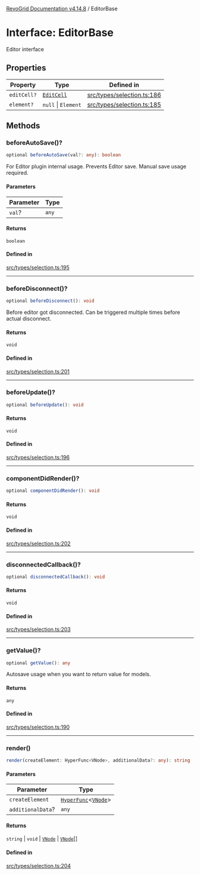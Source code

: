 [RevoGrid Documentation v4.14.8](README.md) / EditorBase

# Interface: EditorBase

Editor interface

## Properties

| Property | Type | Defined in |
| ------ | ------ | ------ |
| `editCell?` | [`EditCell`](TypeAlias.EditCell.md) | [src/types/selection.ts:186](https://github.com/revolist/revogrid/blob/e548e2f67dd1ccbf7f1e03dfbe23431ad8065184/src/types/selection.ts#L186) |
| `element?` | `null` \| `Element` | [src/types/selection.ts:185](https://github.com/revolist/revogrid/blob/e548e2f67dd1ccbf7f1e03dfbe23431ad8065184/src/types/selection.ts#L185) |

## Methods

### beforeAutoSave()?

```ts
optional beforeAutoSave(val?: any): boolean
```

For Editor plugin internal usage.
Prevents Editor save. Manual save usage required.

#### Parameters

| Parameter | Type |
| ------ | ------ |
| `val`? | `any` |

#### Returns

`boolean`

#### Defined in

[src/types/selection.ts:195](https://github.com/revolist/revogrid/blob/e548e2f67dd1ccbf7f1e03dfbe23431ad8065184/src/types/selection.ts#L195)

***

### beforeDisconnect()?

```ts
optional beforeDisconnect(): void
```

Before editor got disconnected.
Can be triggered multiple times before actual disconnect.

#### Returns

`void`

#### Defined in

[src/types/selection.ts:201](https://github.com/revolist/revogrid/blob/e548e2f67dd1ccbf7f1e03dfbe23431ad8065184/src/types/selection.ts#L201)

***

### beforeUpdate()?

```ts
optional beforeUpdate(): void
```

#### Returns

`void`

#### Defined in

[src/types/selection.ts:196](https://github.com/revolist/revogrid/blob/e548e2f67dd1ccbf7f1e03dfbe23431ad8065184/src/types/selection.ts#L196)

***

### componentDidRender()?

```ts
optional componentDidRender(): void
```

#### Returns

`void`

#### Defined in

[src/types/selection.ts:202](https://github.com/revolist/revogrid/blob/e548e2f67dd1ccbf7f1e03dfbe23431ad8065184/src/types/selection.ts#L202)

***

### disconnectedCallback()?

```ts
optional disconnectedCallback(): void
```

#### Returns

`void`

#### Defined in

[src/types/selection.ts:203](https://github.com/revolist/revogrid/blob/e548e2f67dd1ccbf7f1e03dfbe23431ad8065184/src/types/selection.ts#L203)

***

### getValue()?

```ts
optional getValue(): any
```

Autosave usage when you want to return value for models.

#### Returns

`any`

#### Defined in

[src/types/selection.ts:190](https://github.com/revolist/revogrid/blob/e548e2f67dd1ccbf7f1e03dfbe23431ad8065184/src/types/selection.ts#L190)

***

### render()

```ts
render(createElement: HyperFunc<VNode>, additionalData?: any): string | void | VNode | VNode[]
```

#### Parameters

| Parameter | Type |
| ------ | ------ |
| `createElement` | [`HyperFunc`](Interface.HyperFunc.md)\<[`VNode`](Interface.VNode.md)\> |
| `additionalData`? | `any` |

#### Returns

`string` \| `void` \| [`VNode`](Interface.VNode.md) \| [`VNode`](Interface.VNode.md)[]

#### Defined in

[src/types/selection.ts:204](https://github.com/revolist/revogrid/blob/e548e2f67dd1ccbf7f1e03dfbe23431ad8065184/src/types/selection.ts#L204)
